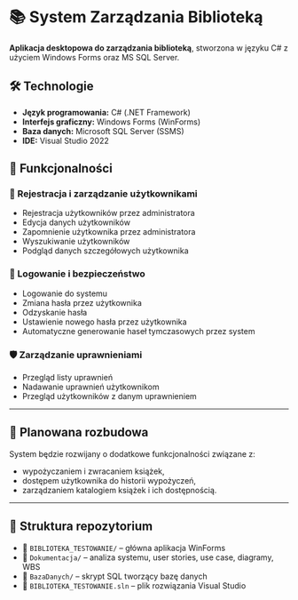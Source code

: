 ﻿# 📚 System Zarządzania Biblioteką

**Aplikacja desktopowa do zarządzania biblioteką**, stworzona w języku C# z użyciem Windows Forms oraz MS SQL Server.

## 🛠 Technologie

- **Język programowania:** C# (.NET Framework)
- **Interfejs graficzny:** Windows Forms (WinForms)
- **Baza danych:** Microsoft SQL Server (SSMS)
- **IDE:** Visual Studio 2022


## 🧩 Funkcjonalności

### 👤 Rejestracja i zarządzanie użytkownikami

- Rejestracja użytkowników przez administratora  
- Edycja danych użytkowników  
- Zapomnienie użytkownika przez administratora  
- Wyszukiwanie użytkowników  
- Podgląd danych szczegółowych użytkownika  

### 🔐 Logowanie i bezpieczeństwo

- Logowanie do systemu  
- Zmiana hasła przez użytkownika  
- Odzyskanie hasła  
- Ustawienie nowego hasła przez użytkownika  
- Automatyczne generowanie haseł tymczasowych przez system  

### 🛡 Zarządzanie uprawnieniami

- Przegląd listy uprawnień  
- Nadawanie uprawnień użytkownikom  
- Przegląd użytkowników z danym uprawnieniem  

---

## 🧱 Planowana rozbudowa

System będzie rozwijany o dodatkowe funkcjonalności związane z:

- wypożyczaniem i zwracaniem książek,
- dostępem użytkownika do historii wypożyczeń,
- zarządzaniem katalogiem książek i ich dostępnością.

---

## 📁 Struktura repozytorium

- 📁 `BIBLIOTEKA_TESTOWANIE/` – główna aplikacja WinForms  
- 📁 `Dokumentacja/` – analiza systemu, user stories, use case, diagramy, WBS  
- 📁 `BazaDanych/` – skrypt SQL tworzący bazę danych  
- 📄 `BIBLIOTEKA_TESTOWANIE.sln` – plik rozwiązania Visual Studio

